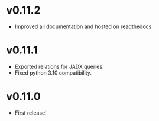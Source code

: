 # v0.11.2

- Improved all documentation and hosted on readthedocs.

# v0.11.1

- Exported relations for JADX queries.
- Fixed python 3.10 compatibility.

# v0.11.0

- First release!
